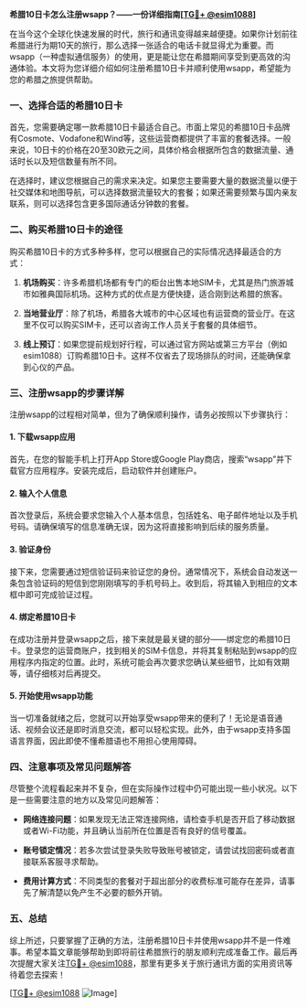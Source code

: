 **希腊10日卡怎么注册wsapp？——一份详细指南[[TG💪+ @esim1088](https://t.me/s/esim1088)]**

在当今这个全球化快速发展的时代，旅行和通讯变得越来越便捷。如果你计划前往希腊进行为期10天的旅行，那么选择一张适合的电话卡就显得尤为重要。而wsapp（一种虚拟通信服务）的使用，更是能让您在希腊期间享受到更高效的沟通体验。本文将为您详细介绍如何注册希腊10日卡并顺利使用wsapp，希望能为您的希腊之旅提供帮助。

### 一、选择合适的希腊10日卡

首先，您需要确定哪一款希腊10日卡最适合自己。市面上常见的希腊10日卡品牌有Cosmote、Vodafone和Wind等，这些运营商都提供了丰富的套餐选择。一般来说，10日卡的价格在20至30欧元之间，具体价格会根据所包含的数据流量、通话时长以及短信数量有所不同。

在选择时，建议您根据自己的需求来决定。如果您主要需要大量的数据流量以便于社交媒体和地图导航，可以选择数据流量较大的套餐；如果还需要频繁与国内亲友联系，则可以选择包含更多国际通话分钟数的套餐。

### 二、购买希腊10日卡的途径

购买希腊10日卡的方式多种多样，您可以根据自己的实际情况选择最适合的方式：

1. **机场购买**：许多希腊机场都有专门的柜台出售本地SIM卡，尤其是热门旅游城市如雅典国际机场。这种方式的优点是方便快捷，适合刚到达希腊的旅客。
   
2. **当地营业厅**：除了机场，希腊各大城市的中心区域也有运营商的营业厅。在这里不仅可以购买SIM卡，还可以咨询工作人员关于套餐的具体细节。

3. **线上预订**：如果您提前规划好行程，可以通过官方网站或第三方平台（例如esim1088）订购希腊10日卡。这样不仅省去了现场排队的时间，还能确保拿到心仪的产品。

### 三、注册wsapp的步骤详解

注册wsapp的过程相对简单，但为了确保顺利操作，请务必按照以下步骤执行：

#### 1. 下载wsapp应用

首先，在您的智能手机上打开App Store或Google Play商店，搜索“wsapp”并下载官方应用程序。安装完成后，启动软件并创建账户。

#### 2. 输入个人信息

首次登录后，系统会要求您输入个人基本信息，包括姓名、电子邮件地址以及手机号码。请确保填写的信息准确无误，因为这将直接影响到后续的服务质量。

#### 3. 验证身份

接下来，您需要通过短信验证码来验证您的身份。通常情况下，系统会自动发送一条包含验证码的短信到您刚刚填写的手机号码上。收到后，将其输入到相应的文本框中即可完成验证过程。

#### 4. 绑定希腊10日卡

在成功注册并登录wsapp之后，接下来就是最关键的部分——绑定您的希腊10日卡。登录您的运营商账户，找到相关的SIM卡信息，并将其复制粘贴到wsapp的应用程序内指定的位置。此时，系统可能会再次要求您确认某些细节，比如有效期等，请仔细核对后再提交。

#### 5. 开始使用wsapp功能

当一切准备就绪之后，您就可以开始享受wsapp带来的便利了！无论是语音通话、视频会议还是即时消息交流，都可以轻松实现。此外，由于wsapp支持多国语言界面，因此即使不懂希腊语也不用担心使用障碍。

### 四、注意事项及常见问题解答

尽管整个流程看起来并不复杂，但在实际操作过程中仍可能出现一些小状况。以下是一些需要注意的地方以及常见问题解答：

- **网络连接问题**：如果发现无法正常连接网络，请检查手机是否开启了移动数据或者Wi-Fi功能，并且确认当前所在位置是否有良好的信号覆盖。
  
- **账号锁定情况**：若多次尝试登录失败导致账号被锁定，请尝试找回密码或者直接联系客服寻求帮助。

- **费用计算方式**：不同类型的套餐对于超出部分的收费标准可能存在差异，请事先了解清楚以免产生不必要的额外开销。

### 五、总结

综上所述，只要掌握了正确的方法，注册希腊10日卡并使用wsapp并不是一件难事。希望本篇文章能够帮助到即将前往希腊旅行的朋友顺利完成准备工作。最后再次提醒大家关注[TG💪+ @esim1088](https://t.me/s/esim1088)，那里有更多关于旅行通讯方面的实用资讯等待着您去探索！

[[TG💪+ @esim1088](https://t.me/s/esim1088) ![Image](https://i.postimg.cc/4NQfJmqS/Snipaste-2025-05-13-00-14-12.png)]